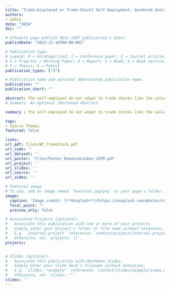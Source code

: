 ```yaml
---
title: "Trade-Displaced or Trade-Stuck? Self-Employment, Gendered Outside options and Trade Shocks Adaptation"
authors: 
- admin
date: "2024"
doi: ""

# Schedule page publish date (NOT publication's date).
publishDate: "2023-12-16T00:00:00Z"

# Publication type.
# Legend: 0 = Uncategorized; 1 = Conference paper; 2 = Journal article;
# 3 = Preprint / Working Paper; 4 = Report; 5 = Book; 6 = Book section;
# 7 = Thesis; 8 = Patent
publication_types: ["3"]

# Publication name and optional abbreviated publication name.
publication: ""
publication_short: ""

abstract: The self-employed do not adapt to trade shocks like the salaried, making the most documented responses - unemployment, informality - not automatic in regions with prevalent self-employment. To study this, I use a used clothing import protection policy implemented by Rwanda which hit a self-employed retailers labor market. I provide evidence of this, put forward self-employment-specific adaptation strategies, formalize them through a time allocation framework and test the model's predictions that workers with lower quality of outside options adapt less. I uncover sizeable heterogeneity in women's time allocation responses relative to men, suggesting gendered effects of gender-neutral trade policy. 
# Summary. An optional shortened abstract.

summary : The self-employed do not adapt to trade shocks like the salaried, making the most documented responses - unemployment, informality - not automatic in regions with prevalent self-employment. I provide evidence of this, put forward self-employment-specific adaptation strategies, formalize them through a time allocation framework and test the model's predictions that workers with lower quality of outside options adapt less. I uncover sizeable heterogeneity in women's time allocation responses relative to men, suggesting gendered effects of gender-neutral trade policy.   

tags:
- Source Themes
featured: false

links:
url_pdf: files/WP_TradeStuck.pdf
url_code: ''
url_dataset: ''
url_poster: 'files/Poster_RomaineLoubes_CEPR.pdf'
url_project: ''
url_slides: ''
url_source: ''
url_video: ''

# Featured image
# To use, add an image named `featured.jpg/png` to your page's folder. 
image:
  caption: 'Image credit: [**Unsplash**](https://unsplash.com/photos/s9CC2SKySJM)'
  focal_point: ""
  preview_only: false

# Associated Projects (optional).
#   Associate this publication with one or more of your projects.
#   Simply enter your project's folder or file name without extension.
#   E.g. `internal-project` references `content/project/internal-project/index.md`.
#   Otherwise, set `projects: []`.
projects:


# Slides (optional).
#   Associate this publication with Markdown slides.
#   Simply enter your slide deck's filename without extension.
#   E.g. `slides: "example"` references `content/slides/example/index.md`.
#   Otherwise, set `slides: ""`.
slides: ''
---
```

